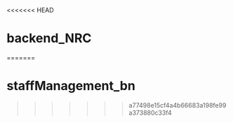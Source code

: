 <<<<<<< HEAD
# backend_NRC
=======
# staffManagement_bn
>>>>>>> a77498e15cf4a4b66683a198fe99a373880c33f4
